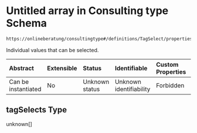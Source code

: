 # Untitled array in Consulting type Schema

```txt
https://onlineberatung/consultingtype#/definitions/TagSelect/properties/tagSelects
```

Individual values that can be selected.

| Abstract            | Extensible | Status         | Identifiable            | Custom Properties | Additional Properties | Access Restrictions | Defined In                                                           |
| :------------------ | :--------- | :------------- | :---------------------- | :---------------- | :-------------------- | :------------------ | :------------------------------------------------------------------- |
| Can be instantiated | No         | Unknown status | Unknown identifiability | Forbidden         | Allowed               | none                | [consulting-type.json*](consulting-type.json "open original schema") |

## tagSelects Type

unknown\[]
